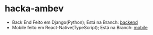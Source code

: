# hacka-ambev
* Back End Feito em Django(Python); Está na Branch: [backend](https://github.com/Nephilim-Jack/hacka-ambev/tree/backend)
* Mobile feito em React-Native(TypeScript); Está na Branch: [mobile](https://github.com/Nephilim-Jack/hacka-ambev/tree/mobile)
